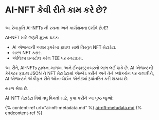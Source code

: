 # AI-NFT કેવી રીતે કામ કરે છે?

<img src="../.gitbook/assets/file.excalidraw.svg" alt="" class="gitbook-drawing">

આ રેખાકૃતિ AI-NFTs ની રચના અને કાર્યક્ષમતા દર્શાવે છે.&#x20AC;?

AI-NFT માટે જરૂરી મુખ્ય ઘટક:

* AI એજન્ટની અક્ષર રૂપરેખા ફાઇલ સાથે વિસ્તૃત NFT મેટાડેટા.
* સરળ NFT કરાર.
* એલિઝા ઇન્સ્ટોલ કરેલ TEE પર રનટાઇમ.

આ રીતે, AI-NFTs હાલના માળખા અને ઈન્ફ્રાસ્ટ્રક્ચરનો લાભ લઈ શકે છે. AI એજન્ટની કેરેક્ટર ફાઇલ JSON ને NFT મેટાડેટામાં એમ્બેડ કરીને અને તેને બ્લોકચેન પર ચલાવીને, AI એજન્ટને એકીકૃત રીતે ઓન-ચેઈન એસેટમાં રૂપાંતરિત કરી શકાય છે.

સરળ શ્રેષ્ઠ છે.

AI-NFT મેટાડેટા વિશે વધુ વિગતો માટે, કૃપા કરીને આ પૃષ્ઠ જુઓ:

{% content-ref url="ai-nft-metadata.md" %}
[ai-nft-metadata.md](ai-nft-metadata.md)
{% endcontent-ref %}
